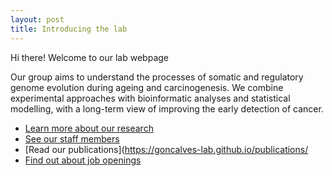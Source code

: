 ```yaml
---
layout: post
title: Introducing the lab
---
```


<p class="message">
  Hi there! Welcome to our lab webpage
</p>

Our group aims to understand the processes of somatic and regulatory genome evolution during ageing and carcinogenesis. We combine experimental approaches with bioinformatic analyses and statistical modelling, with a long-term view of improving the early detection of cancer.

* [Learn more about our research](https://goncalves-lab.github.io/about/)
* [See our staff members](https://goncalves-lab.github.io/people/)
* [Read our publications](https://goncalves-lab.github.io/publications/
* [Find out about job openings](https://goncalves-lab.github.io/jobs/)

